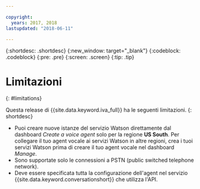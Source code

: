 ```yaml
---

copyright:
  years: 2017, 2018
lastupdated: "2018-06-11"

---
```


{:shortdesc: .shortdesc}
{:new_window: target="_blank"}
{:codeblock: .codeblock}
{:pre: .pre}
{:screen: .screen}
{:tip: .tip}

# Limitazioni
{: #limitations}

Questa release di {{site.data.keyword.iva_full}} ha le seguenti limitazioni.
{: shortdesc}

* Puoi creare nuove istanze del servizio Watson direttamente dal dashboard _Create a voice agent_ solo per la regione **US South**. Per collegare il tuo agent vocale ai servizi Watson in altre regioni, crea i tuoi servizi Watson prima di creare il tuo agent vocale nel dashboard _Manage_.
* Sono supportate solo le connessioni a PSTN (public switched telephone network).
* Deve essere specificata tutta la configurazione dell'agent nel servizio {{site.data.keyword.conversationshort}} che utilizza l'API.

